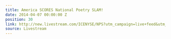 ```yaml
---
title: America SCORES National Poetry SLAM!
date: 2014-04-07 00:00:00 Z
position: 30
link: http://new.livestream.com/ICENYSE/NPS?utm_campaign=live+feed&utm_medium=email&utm_source=LIVE+FEED
source: Livestream
---
```



